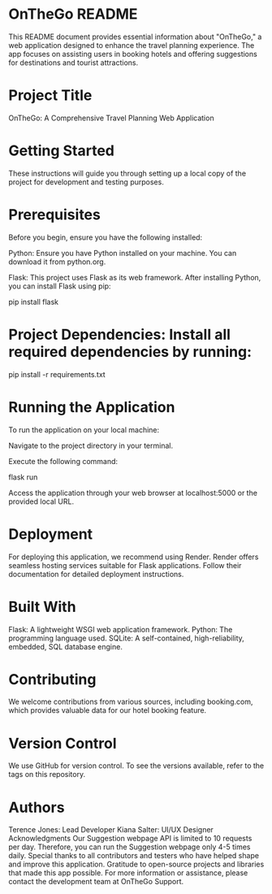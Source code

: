 # OnTheGo README
This README document provides essential information about "OnTheGo," a web application designed to enhance the travel planning experience. The app focuses on assisting users in booking hotels and offering suggestions for destinations and tourist attractions.

# Project Title
OnTheGo: A Comprehensive Travel Planning Web Application

# Getting Started
These instructions will guide you through setting up a local copy of the project for development and testing purposes.

# Prerequisites
Before you begin, ensure you have the following installed:

Python: Ensure you have Python installed on your machine. You can download it from python.org.

Flask: This project uses Flask as its web framework. After installing Python, you can install Flask using pip:


pip install flask

# Project Dependencies: Install all required dependencies by running:


pip install -r requirements.txt

# Running the Application
To run the application on your local machine:

Navigate to the project directory in your terminal.

Execute the following command:

flask run

Access the application through your web browser at localhost:5000 or the provided local URL.

# Deployment
For deploying this application, we recommend using Render. Render offers seamless hosting services suitable for Flask applications. Follow their documentation for detailed deployment instructions.

# Built With
Flask: A lightweight WSGI web application framework.
Python: The programming language used.
SQLite: A self-contained, high-reliability, embedded, SQL database engine.

# Contributing
We welcome contributions from various sources, including booking.com, which provides valuable data for our hotel booking feature.

# Version Control
We use GitHub for version control. To see the versions available, refer to the tags on this repository.

# Authors
Terence Jones: Lead Developer
Kiana Salter: UI/UX Designer
Acknowledgments
Our Suggestion webpage API is limited to 10 requests per day. Therefore, you can run the Suggestion webpage only 4-5 times daily.
Special thanks to all contributors and testers who have helped shape and improve this application.
Gratitude to open-source projects and libraries that made this app possible.
For more information or assistance, please contact the development team at OnTheGo Support.

